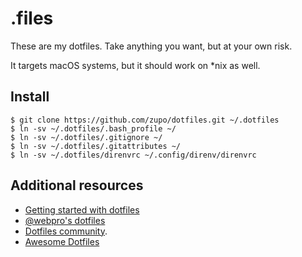 # .files

These are my dotfiles. Take anything you want, but at your own risk.

It targets macOS systems, but it should work on \*nix as well.


## Install

```
$ git clone https://github.com/zupo/dotfiles.git ~/.dotfiles
$ ln -sv ~/.dotfiles/.bash_profile ~/
$ ln -sv ~/.dotfiles/.gitignore ~/
$ ln -sv ~/.dotfiles/.gitattributes ~/
$ ln -sv ~/.dotfiles/direnvrc ~/.config/direnv/direnvrc
```


## Additional resources

- [Getting started with dotfiles](https://medium.com/@webprolific/getting-started-with-dotfiles-43c3602fd789)
- [@webpro's dotfiles](https://github.com/webpro/dotfiles)
- [Dotfiles community](https://dotfiles.github.io).
- [Awesome Dotfiles](https://github.com/webpro/awesome-dotfiles)
